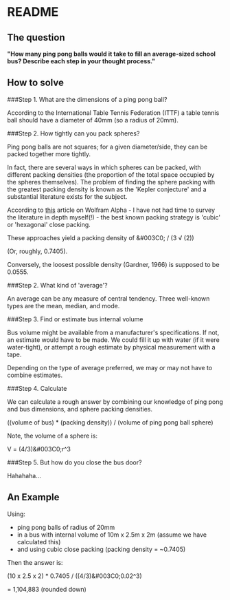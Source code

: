 README
======

The question
------------

**"How many ping pong balls would it take to fill an average-sized school bus? Describe each step in your thought process."**

How to solve
------------

###Step 1. What are the dimensions of a ping pong ball?

According to the International Table Tennis Federation (ITTF) a table tennis ball should have a diameter of 40mm (so a radius of 20mm).

###Step 2. How tightly can you pack spheres?

Ping pong balls are not squares; for a given diameter/side, they can be packed together more tightly.

In fact, there are several ways in which spheres can be packed, with different packing densities (the proportion of the total space occupied by the spheres themselves). The problem of finding the sphere packing with the greatest packing density is known as the 'Kepler conjecture' and a substantial literature exists for the subject.

According to [this](http://mathworld.wolfram.com/SpherePacking.html) article on Wolfram Alpha - I have not had time to survey the literature in depth myself(!) - the best known packing strategy is 'cubic' or 'hexagonal' close packing.

These approaches yield a packing density of &#003C0; / (3 &#x221A; (2))

(Or, roughly, 0.7405).

Conversely, the loosest possible density (Gardner, 1966) is supposed to be 0.0555.

###Step 2. What kind of 'average'?

An average can be any measure of central tendency. Three well-known types are the mean, median, and mode.

###Step 3. Find or estimate bus internal volume

Bus volume might be available from a manufacturer's specifications. If not, an estimate would have to be made. We could fill it up with water (if it were water-tight), or attempt a rough estimate by physical measurement with a tape.

Depending on the type of average preferred, we may or may not have to combine estimates.

###Step 4. Calculate

We can calculate a rough answer by combining our knowledge of ping pong and bus dimensions, and sphere packing densities.

((volume of bus) * (packing density)) / (volume of ping pong ball sphere)

Note, the volume of a sphere is:

V = (4/3)&#003C0;r^3

###Step 5. But how do you close the bus door?

Hahahaha...

An Example
----------

Using:

- ping pong balls of radius of 20mm
- in a bus with internal volume of 10m x 2.5m x 2m (assume we have calculated this)
- and using cubic close packing (packing density = ~0.7405)

Then the answer is:

(10 x 2.5 x 2) * 0.7405 / ((4/3)&#003C0;0.02^3)

= 1,104,883 (rounded down)